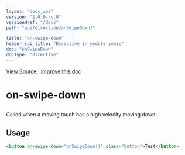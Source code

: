 ```yaml
---
layout: "docs_api"
version: "1.0.0-rc.0"
versionHref: "/docs"
path: "api/directive/onSwipeDown/"

title: "on-swipe-down"
header_sub_title: "Directive in module ionic"
doc: "onSwipeDown"
docType: "directive"
---
```


<div class="improve-docs">
  <a href='http://github.com/driftyco/ionic/tree/1.x/js/angular/directive/gesture.js#L220'>
    View Source
  </a>
  &nbsp;
  <a href='http://github.com/driftyco/ionic/edit/master/js/angular/directive/gesture.js#L220'>
    Improve this doc
  </a>
</div>




<h1 class="api-title">

  on-swipe-down



</h1>





Called when a moving touch has a high velocity moving down.








  
<h2 id="usage">Usage</h2>
  
```html
<button on-swipe-down="onSwipeDown()" class="button">Test</button>
```
  
  

  





